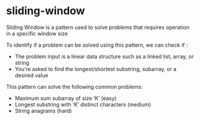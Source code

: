 # sliding-window
Sliding Window is a pattern used to solve problems that requires operation in a specific window size

To identify if a problem can be solved using this pattern, we can check if :
- The problem input is a linear data structure such as a linked list, array, or string
- You’re asked to find the longest/shortest substring, subarray, or a desired value

This pattern can solve the following common problems:
- Maximum sum subarray of size ‘K’ (easy)
- Longest substring with ‘K’ distinct characters (medium)
- String anagrams (hard)